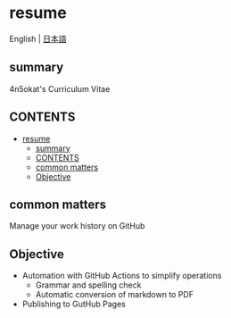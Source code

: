 # resume

English | [日本語](README.md)

## summary

4n5okat's Curriculum Vitae

## CONTENTS

- [resume](#resume)
  - [summary](#summary)
  - [CONTENTS](#contents)
  - [common matters](#common-matters)
  - [Objective](#objective)

## common matters

Manage your work history on GitHub

## Objective

- Automation with GitHub Actions to simplify operations
  - Grammar and spelling check
  - Automatic conversion of markdown to PDF
- Publishing to GutHub Pages
